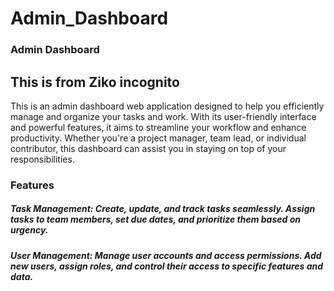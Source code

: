 # Admin_Dashboard

### Admin Dashboard

## This is from Ziko incognito

This is an admin dashboard web application designed to help you efficiently manage and organize 
your tasks and work. With its user-friendly interface and powerful features, it aims to streamline your 
workflow and enhance productivity. Whether you're a project manager, team lead, or individual contributor,
this dashboard can assist you in staying on top of your responsibilities.


### Features

##### Task Management: Create, update, and track tasks seamlessly. Assign tasks to team members, set due dates, and prioritize them based on urgency.

##### User Management: Manage user accounts and access permissions. Add new users, assign roles, and control their access to specific features and data.
